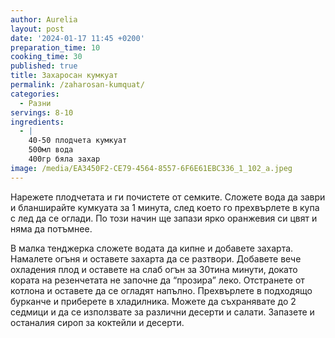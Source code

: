 ```yaml
---
author: Aurelia
layout: post
date: '2024-01-17 11:45 +0200'
preparation_time: 10
cooking_time: 30
published: true
title: Захаросан кумкуат
permalink: /zaharosan-kumquat/
categories:
  - Разни
servings: 8-10
ingredients:
  - |
    40-50 плодчета кумкуат
    500мл вода
    400гр бяла захар
image: /media/EA3450F2-CE79-4564-8557-6F6E61EBC336_1_102_a.jpeg
---
```

Нарежете плодчетата и ги почистете от семките.
Сложете вода да заври и бланширайте кумкуата за 1 минута, след което го прехвърлете в купа с лед да се оглади. По този начин ще запази ярко оранжевия си цвят и няма да потъмнее.

В малка тенджерка сложете водата да кипне и добавете захарта. Намалете огъня и оставете захарта да се разтвори. Добавете вече охладения плод и оставете на слаб огън за 30тина минути, докато кората на резенчетата не започне да “прозира” леко.
Отстранете от котлона и оставете да се огладят напълно. 
Прехвърлете в подходящо бурканче и приберете в хладилника. Можете да съхранявате до 2 седмици и да се използвате за различни десерти и салати.
Запазете и останалия сироп за коктейли и десерти.
